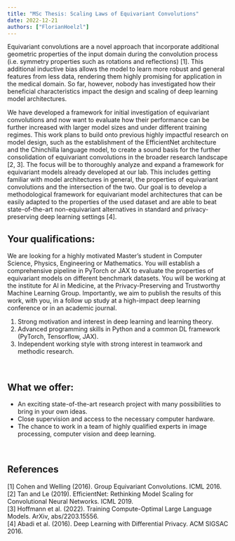 ```yaml
---
title: "MSc Thesis: Scaling Laws of Equivariant Convolutions"
date: 2022-12-21
authors: ["FlorianHoelzl"]
---
```


Equivariant convolutions are a novel approach that incorporate additional geometric properties of the input domain during the convolution process (i.e. symmetry properties such as rotations and reflections) [1]. This additional inductive bias allows the model to learn more robust and general features from less data, rendering them highly promising for application in the medical domain. So far, however, nobody has investigated how their beneficial characteristics impact the design and scaling of deep learning model architectures. 

We have developed a framework for initial investigation of equivariant convolutions and now want to evaluate how their performance can be further increased with larger model sizes and under different training regimes. This work plans to build onto previous highly impactful research on model design, such as the establishment of the EfficientNet architecture and the Chinchilla language model, to create a sound basis for the further consolidation of equivariant convolutions in the broader research landscape [2, 3]. The focus will be to thoroughly analyze and expand a framework for equivariant models already developed at our lab. This includes getting familiar with model architectures in general, the properties of equivariant convolutions and the intersection of the two. Our goal is to develop a methodological framework for equivariant model architectures that can be easily adapted to the properties of the used dataset and are able to beat state-of-the-art non-equivariant alternatives in standard and privacy-preserving deep learning settings [4].
<br/>

## Your qualifications:

We are looking for a highly motivated Master’s student in Computer Science, Physics, Engineering or Mathematics. You will establish a comprehensive pipeline in PyTorch or JAX to evaluate the properties of equivariant models on different benchmark datasets. You will be working at the institute for AI in Medicine, at the Privacy-Preserving and Trustworthy Machine Learning Group. Importantly, we aim to publish the results of this work, with you, in a follow up study at a high-impact deep learning conference or in an academic journal.

1. Strong motivation and interest in deep learning and learning theory.
2. Advanced programming skills in Python and a common DL framework (PyTorch, Tensorflow, JAX).
3. Independent working style with strong interest in teamwork and methodic research.


<br/>

## What we offer:

- An exciting state-of-the-art research project with many possibilities to bring in your own ideas.
- Close supervision and access to the necessary computer hardware.
- The chance to work in a team of highly qualified experts in image processing, computer vision and deep learning.

<br/>

## References

[1] Cohen and Welling (2016). Group Equivariant Convolutions. ICML 2016. </br>
[2] Tan and Le (2019). EfficientNet: Rethinking Model Scaling for Convolutional Neural Networks. ICML 2019. </br>
[3] Hoffmann et al. (2022). Training Compute-Optimal Large Language Models. ArXiv, abs/2203.15556. </br>
[4] Abadi et al. (2016). Deep Learning with Differential Privacy. ACM SIGSAC 2016.